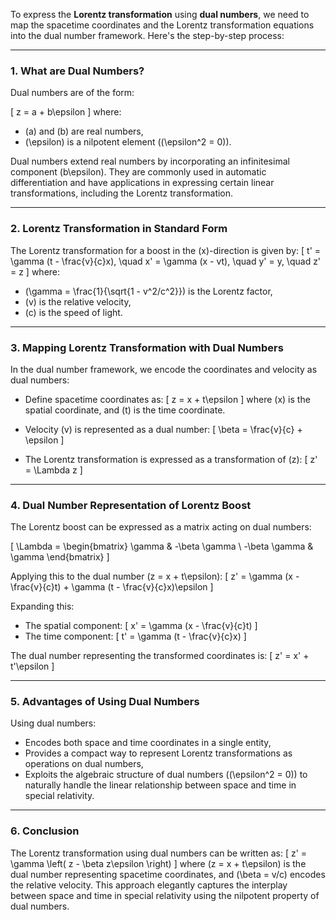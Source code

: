 To express the **Lorentz transformation** using **dual numbers**, we need to map the spacetime coordinates and the Lorentz transformation equations into the dual number framework. Here's the step-by-step process:

---

### 1. **What are Dual Numbers?**
Dual numbers are of the form:

\[
z = a + b\epsilon
\]
where:
- \(a\) and \(b\) are real numbers,
- \(\epsilon\) is a nilpotent element (\(\epsilon^2 = 0\)).

Dual numbers extend real numbers by incorporating an infinitesimal component \(b\epsilon\). They are commonly used in automatic differentiation and have applications in expressing certain linear transformations, including the Lorentz transformation.

---

### 2. **Lorentz Transformation in Standard Form**
The Lorentz transformation for a boost in the \(x\)-direction is given by:
\[
t' = \gamma (t - \frac{v}{c}x), \quad x' = \gamma (x - vt), \quad y' = y, \quad z' = z
\]
where:
- \(\gamma = \frac{1}{\sqrt{1 - v^2/c^2}}\) is the Lorentz factor,
- \(v\) is the relative velocity,
- \(c\) is the speed of light.

---

### 3. **Mapping Lorentz Transformation with Dual Numbers**
In the dual number framework, we encode the coordinates and velocity as dual numbers:
- Define spacetime coordinates as:
  \[
  z = x + t\epsilon
  \]
  where \(x\) is the spatial coordinate, and \(t\) is the time coordinate.
  
- Velocity \(v\) is represented as a dual number:
  \[
  \beta = \frac{v}{c} + \epsilon
  \]

- The Lorentz transformation is expressed as a transformation of \(z\):
  \[
  z' = \Lambda z
  \]

---

### 4. **Dual Number Representation of Lorentz Boost**
The Lorentz boost can be expressed as a matrix acting on dual numbers:

\[
\Lambda = \begin{bmatrix}
\gamma & -\beta \gamma \\
-\beta \gamma & \gamma
\end{bmatrix}
\]

Applying this to the dual number \(z = x + t\epsilon\):
\[
z' = \gamma (x - \frac{v}{c}t) + \gamma (t - \frac{v}{c}x)\epsilon
\]

Expanding this:
- The spatial component:
  \[
  x' = \gamma (x - \frac{v}{c}t)
  \]
- The time component:
  \[
  t' = \gamma (t - \frac{v}{c}x)
  \]

The dual number representing the transformed coordinates is:
\[
z' = x' + t'\epsilon
\]

---

### 5. **Advantages of Using Dual Numbers**
Using dual numbers:
- Encodes both space and time coordinates in a single entity,
- Provides a compact way to represent Lorentz transformations as operations on dual numbers,
- Exploits the algebraic structure of dual numbers (\(\epsilon^2 = 0\)) to naturally handle the linear relationship between space and time in special relativity.

---

### 6. **Conclusion**
The Lorentz transformation using dual numbers can be written as:
\[
z' = \gamma \left( z - \beta z\epsilon \right)
\]
where \(z = x + t\epsilon\) is the dual number representing spacetime coordinates, and \(\beta = v/c\) encodes the relative velocity. This approach elegantly captures the interplay between space and time in special relativity using the nilpotent property of dual numbers.


